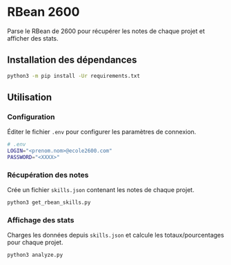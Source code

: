# RBean 2600

Parse le RBean de 2600 pour récupérer les notes de chaque projet et afficher des stats.

## Installation des dépendances

```bash
python3 -m pip install -Ur requirements.txt
```

## Utilisation

### Configuration

Éditer le fichier `.env` pour configurer les paramètres de connexion.

```bash
# .env
LOGIN="<prenom.nom>@ecole2600.com"
PASSWORD="<XXXX>"
```

### Récupération des notes

Crée un fichier `skills.json` contenant les notes de chaque projet.

```bash
python3 get_rbean_skills.py
```

### Affichage des stats

Charges les données depuis `skills.json` et calcule les totaux/pourcentages pour chaque projet.

```bash
python3 analyze.py
```
